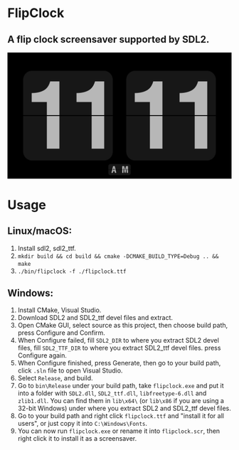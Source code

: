 FlipClock
=========

A flip clock screensaver supported by SDL2.
-------------------------------------------

![flipclock.png](flipclock.png)

# Usage

## Linux/macOS:

1. Install sdl2, sdl2_ttf.
2. `mkdir build && cd build && cmake -DCMAKE_BUILD_TYPE=Debug .. && make`
3. `./bin/flipclock -f ./flipclock.ttf`

## Windows:

1. Install CMake, Visual Studio.
2. Download SDL2 and SDL2_ttf devel files and extract.
3. Open CMake GUI, select source as this project, then choose build path, press Configure and Confirm.
4. When Configure failed, fill `SDL2_DIR` to where you extract SDL2 devel files, fill `SDL2_TTF_DIR` to where you extract SDL2_ttf devel files. press Configure again.
5. When Configure finished, press Generate, then go to your build path, click `.sln` file to open Visual Studio.
6. Select `Release`, and build.
7. Go to `bin\Release` under your build path, take `flipclock.exe` and put it into a folder with `SDL2.dll`, `SDL2_ttf.dll`, `libfreetype-6.dll` and `zlib1.dll`. You can find them in `lib\x64\` (or `lib\x86` if you are using a 32-bit Windows) under where you extract SDL2 and SDL2_ttf devel files.
8. Go to your build path and right click `flipclock.ttf` and "install it for all users", or just copy it into `C:\Windows\Fonts`.
9. You can now run `flipclock.exe` or rename it into `flipclock.scr`, then right click it to install it as a screensaver.